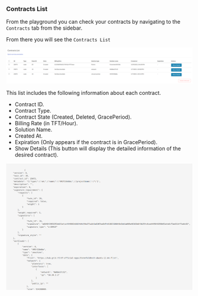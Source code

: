 ### Contracts List

From the playground you can check your contracts by navigating to the `Contracts` tab from the sidebar.

From there you will see the `Contracts List`

![image](img/contracts_list.png)

This list includes the following information about each contract.

- Contract ID.
- Contract Type.
- Contract State (Created, Deleted, GracePeriod).
- Billing Rate (in TFT/Hour).
- Solution Name.
- Created At.
- Expiration (Only appears if the contract is in GracePeriod).
- Show Details (This button will display the detailed information of the desired contract).

![image](img/deleted_contract_info.png)